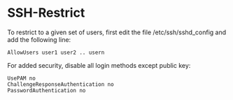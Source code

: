 # SSH-Restrict

To restrict to a given set of users, first edit the file
/etc/ssh/sshd\_config and add the following line:

    AllowUsers user1 user2 .. usern

For added security, disable all login methods except public key:

    UsePAM no
    ChallengeResponseAuthentication no
    PasswordAuthentication no

